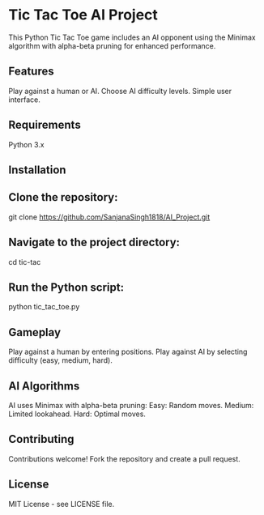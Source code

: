 # Tic Tac Toe AI Project

This Python Tic Tac Toe game includes an AI opponent using the Minimax algorithm with alpha-beta pruning for enhanced performance.

## Features
   Play against a human or AI.
   Choose AI difficulty levels.
   Simple user interface.

## Requirements
   Python 3.x

## Installation

## Clone the repository:
   git clone https://github.com/SanjanaSingh1818/AI_Project.git

## Navigate to the project directory:
   cd tic-tac

## Run the Python script:
   python tic_tac_toe.py

## Gameplay
   Play against a human by entering positions.
   Play against AI by selecting difficulty (easy, medium, hard).

## AI Algorithms
   AI uses Minimax with alpha-beta pruning:
   Easy: Random moves.
   Medium: Limited lookahead.
   Hard: Optimal moves.

## Contributing
   Contributions welcome! Fork the repository and create a pull request.

## License
   MIT License - see LICENSE file.
